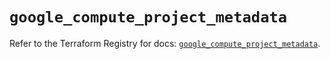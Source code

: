 # `google_compute_project_metadata`

Refer to the Terraform Registry for docs: [`google_compute_project_metadata`](https://registry.terraform.io/providers/hashicorp/google/6.50.0/docs/resources/compute_project_metadata).

